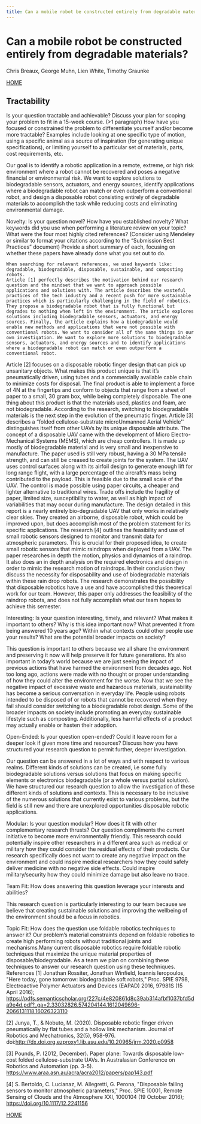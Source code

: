 ```yaml
---
title: Can a mobile robot be constructed entirely from degradable materials?
---
```

# Can a mobile robot be constructed entirely from degradable materials?
Chris Breaux, George Muhn, Lien White, Timothy Graunke

[HOME](/index)

## Tractability
Is your question tractable and achievable? Discuss your plan for scoping your problem to fit in a 15-week course. (>1 paragraph)
How have you focused or constrained the problem to differentiate yourself and/or become more tractable?
Examples include looking at one specific type of motion, using a specific animal as a source of inspiration (for generating unique specifications), or limiting yourself to a particular set of materials, parts, cost requirements, etc.

Our goal is to identify a robotic application in a remote, extreme, or high risk environment where a robot cannot be recovered and poses a negative financial or environmental risk. We want to explore solutions to biodegradable sensors, actuators, and energy sources, identify applications where a biodegradable robot can match or even outperform a conventional robot, and design a disposable robot consisting entirely of degradable materials to accomplish the task while reducing costs and eliminating environmental damage.

Novelty: Is your question novel? How have you established novelty?
What keywords did you use when performing a literature review on your topic?
What were the four most highly cited references? (Consider using Mendeley or similar to format your citations according to the “Submission Best Practices” document)
Provide a short summary of each, focusing on whether these papers have already done what you set out to do.

	When searching for relevant references, we used keywords like: degradable, biodegradable, disposable, sustainable, and composting robots.
	Article [1] perfectly describes the motivation behind our research question and the mindset that we want to approach possible applications and solutions with. The article describes the wasteful practices of the tech industry and a recent push for more sustainable practices which is particularly challenging in the field of robotics. They propose a biodegradable robot that is fully functional but degrades to nothing when left in the environment. The article explores solutions including biodegradable sensors, actuators, and energy sources. Finally, the article explains how a biodegradable would enable new methods and applications that were not possible with conventional robots. We want to consider all of the same things in our own investigation. We want to explore more solutions to biodegradable sensors, actuators, and energy sources and to identify applications where a biodegradable robot can match or even outperform a conventional robot.
Article [2] focuses on a disposable robotic finger design that can pick up unsanitary objects. What makes this product unique is that it’s pneumatically driven, using tubes and a commercially available cable chain to minimize costs for disposal. The final product is able to implement a force of 4N at the fingertips and conform to objects that range from a sheet of paper to a small, 30 gram box, while being completely disposable. The one thing about this product is that the materials used, plastics and foam, are not biodegradable. According to the research, switching to biodegradable materials is the next step in the evolution of the pneumatic finger. 
Article [3] describes a “folded cellulose-substrate microUnmanned Aerial Vehicle'' distinguishes itself from other UAVs by its unique disposable attribute. The concept of a disposable UAV came with the development of Micro Electro-Mechanical Systems (MEMS), which are cheap controllers. It is made up mostly of biodegradable material and is very small and inexpensive to manufacture. The paper used is still very robust, having a 30 MPa tensile strength, and can still be creased to create joints for the system. The UAV uses control surfaces along with its airfoil design to generate enough lift for long range flight, with a large percentage of the aircraft’s mass being contributed to the payload. This is feasible due to the small scale of the UAV. The control is made possible using paper circuits, a cheaper and lighter alternative to traditional wires. Trade offs include the fragility of paper, limited size, susceptibility to water, as well as high impact of variabilities that may occur during manufacture.
The design detailed in this report is a nearly entirely bio-degradable UAV that only works in relatively clear skies. They created an airborne, disposable robot, which could be improved upon, but does accomplish most of the problem statement for its specific applications.
The research [4] outlines the feasibility and use of small robotic sensors designed to monitor and transmit data for atmospheric parameters. This is crucial for their proposed idea, to create small robotic sensors that mimic raindrops when deployed from a UAV. The paper researches in depth the motion, physics and dynamics of a raindrop. It also does an in depth analysis on the required electronics and design in order to mimic the research motion of raindrops. In their conclusion they discuss the necessity for disposability and use of biodegradable materials within these rain drop robots. The research demonstrates the possibility that disposable robotics have a use and have accomplished this theoretical work for our team. However, this paper only addresses the feasibility of the raindrop robots, and does not fully accomplish what our team hopes to achieve this semester.

Interesting: Is your question interesting, timely, and relevant?
What makes it important to others?
Why is this idea important now? What prevented it from being answered 10 years ago?
Within what contexts could other people use your results?
What are the potential broader impacts on society?

This question is important to others because we all share the environment and preserving it now will help preserve it for future generations. It’s also important in today’s world because we are just seeing the impact of previous actions that have harmed the environment from decades ago. Not too long ago, actions were made with no thought or proper understanding of how they could alter the environment for the worse. Now that we see the negative impact of excessive waste and hazardous materials, sustainability has become a serious conversation in everyday life.
People using robots intended to be disposed of or robots that cannot be recovered when they fail should consider switching to a biodegradable robot design. Some of the broader impacts on society include promoting an everyday sustainable lifestyle such as composting. Additionally, less harmful effects of a product may actually enable or hasten their adoption.

Open-Ended: Is your question open-ended? Could it leave room for a deeper look if given more time and resources? Discuss how you have structured your research question to permit further, deeper investigation.

Our question can be answered in a lot of ways and with respect to various realms. Different kinds of solutions can be created, i.e some fully biodegradable solutions versus solutions that focus on making specific elements or electronics biodegradable (or a whole versus partial solution). We have structured our research question to allow the investigation of these different kinds of solutions and contexts. This is necessary to be inclusive of the numerous solutions that currently exist to various problems, but the field is still new and there are unexplored opportunities disposable robotic applications.

Modular: Is your question modular? How does it fit with other complementary research thrusts?
Our question compliments the current initiative to become more environmentally friendly. This research could potentially inspire other researchers in a different area such as medical or military how they could consider the residual effects of their products. Our research specifically does not want to create any negative impact on the environment and could inspire medical researchers how they could safely deliver medicine with no negative side effects. Could inspire military/security how they could minimize damage but also leave no trace.

Team Fit: How does answering this question leverage your interests and abilities?

This research question is particularly interesting to our team because we believe that creating sustainable solutions and improving the wellbeing of the environment should be a focus in robotics.

Topic Fit: How does the question use foldable robotics techniques to answer it?
Our problem’s material constraints depend on foldable robotics to create high performing robots without traditional joints and mechanisms.Many current disposable robotics require foldable robotic techniques that maximize the unique material properties of disposable/biodegradable. As a team we plan on combining these techniques to answer our research question using these techniques. 
References
[1]	Jonathan Rossiter, Jonathan Winfield, Ioannis Ieropoulos, "Here today, gone tomorrow: biodegradable soft robots," Proc. SPIE 9798, Electroactive Polymer Actuators and Devices (EAPAD) 2016, 97981S (15 April 2016); https://pdfs.semanticscholar.org/227c/4e820861d8c39ab314afbf1037bfd5da9e4d.pdf?_ga=2.33032826.574204144.1612049696-2066131118.16026323110

[2]	Junya, T., & Nobuto, M. (2020). Disposable robotic finger driven pneumatically by flat tubes and a hollow link mechanism. Journal of Robotics and Mechatronics, 32(5), 958-976. doi:http://dx.doi.org.ezproxy1.lib.asu.edu/10.20965/jrm.2020.p0958

[3]	Pounds, P. (2012, December). Paper plane: Towards disposable low-cost folded cellulose-substrate UAVs. In Australasian Conference on Robotics and Automation (pp. 3-5). https://www.araa.asn.au/acra/acra2012/papers/pap143.pdf

[4]	S. Bertoldo, C. Lucianaz, M. Allegretti, G. Perona, "Disposable falling sensors to monitor atmospheric parameters," Proc. SPIE 10001, Remote Sensing of Clouds and the Atmosphere XXI, 1000104 (19 October 2016); https://doi.org/10.1117/12.2241156

[HOME](/index)
